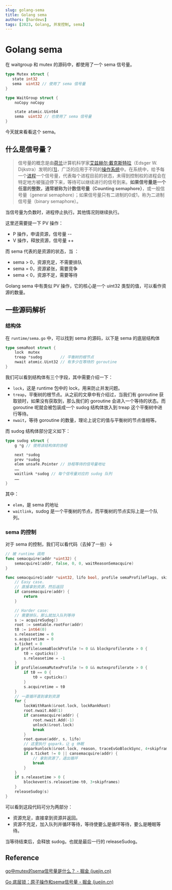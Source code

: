 ```yaml
---
slug: golang-sema
title: Golang sema
authors: [hardews]
tags: [2023, Golang, 并发控制, sema]
---
```




# Golang sema

在 waitgroup 和 mutex 的源码中，都使用了一个 sema 信号量。

```go
type Mutex struct {
   state int32
   sema  uint32 // 使用了 sema 信号量
}
```

```go
type WaitGroup struct {
	noCopy noCopy

	state atomic.Uint64 
	sema  uint32 // 也使用了 sema 信号量
}
```

今天就来看看这个 sema。

<!--truncate-->

## 什么是信号量？

> 信号量的概念是由[荷兰](https://zh.wikipedia.org/wiki/荷兰)计算机科学家[艾兹赫尔·戴克斯特拉](https://zh.wikipedia.org/wiki/艾兹赫尔·戴克斯特拉)（Edsger W. Dijkstra）发明的[[1\]](https://zh.wikipedia.org/wiki/信号量#cite_note-1)，广泛的应用于不同的[操作系统](https://zh.wikipedia.org/wiki/操作系统)中。在系统中，给予每一个[进程](https://zh.wikipedia.org/wiki/行程)一个信号量，代表每个进程目前的状态，未得到控制权的进程会在特定地方被强迫停下来，等待可以继续进行的信号到来。**如果信号量是一个任意的整数，通常被称为计数信号量（Counting semaphore）**，或一般信号量（general semaphore）；如果信号量只有二进制的0或1，称为二进制信号量（binary semaphore）。

当信号量为负数时，进程停止执行。其他情况则继续执行。

这里还需要提一下 PV 操作：

- P 操作，申请资源，信号量 --
- V 操作，释放资源，信号量 ++

而 sema 代表的是资源的状态，当 ：

- sema > 0，资源充足，不需要排队
- sema = 0，资源紧张，需要竞争
- sema < 0，资源不足，需要等待

Golang sema 中有类似 PV 操作，它的核心是一个 uint32 类型的值，可以看作资源的数量。



## 一些源码解析

### 结构体

在 `runtime/sema.go` 中，可以找到 sema 的源码，以下是 sema 的底层结构体

```go
type semaRoot struct {
	lock  mutex
	treap *sudog        // 平衡树的根节点
	nwait atomic.Uint32 // 有多少在等待的 goroutine
}
```

我们可以看到结构体有三个字段，其中需要介绍一下：

- `lock`，这是 runtime 包中的 lock，用来防止并发问题。
- `treap`，平衡树的根节点。从之前的文章中有介绍过，当我们有 goroutine 获取锁时，如果没有获取到，那么我们的 goroutine 会进入一个等待的状态。而 goroutine 呢就会被包装成一个 sudog 结构体放入到 treap 这个平衡树中进行等待。
- `nwait`，等待 goroutine 的数量，理论上说它的值与平衡树的节点值相等。



而 sudog 结构体部分定义如下：

```go
type sudog struct {
	g *g // 使用该结构体的协程

	next *sudog 
	prev *sudog
	elem unsafe.Pointer // 协程等待的信号量地址
    ……
	waitlink *sudog // 每个信号量对应的 sudog 队列
    ……
}
```

其中：

- `elem`，是 sema 的地址
- `waitlink`，sudog 是一个平衡树的节点，而平衡树的节点实际上是一个队列。



### sema 的控制

对于 sema 的控制，我们可以看代码（去掉了一些）↓

```go
// 被 runtime 调用
func semacquire(addr *uint32) {
	semacquire1(addr, false, 0, 0, waitReasonSemacquire)
}

func semacquire1(addr *uint32, lifo bool, profile semaProfileFlags, skipframes int, reason waitReason) {
	// Easy case.
    // 直接拿到资源，然后返回
	if cansemacquire(addr) {
		return
	}

	// Harder case:
	// 需要排队，那么就加入队列等待
	s := acquireSudog()
	root := semtable.rootFor(addr)
	t0 := int64(0)
	s.releasetime = 0
	s.acquiretime = 0
	s.ticket = 0
	if profile&semaBlockProfile != 0 && blockprofilerate > 0 {
		t0 = cputicks()
		s.releasetime = -1
	}
	if profile&semaMutexProfile != 0 && mutexprofilerate > 0 {
		if t0 == 0 {
			t0 = cputicks()
		}
		s.acquiretime = t0
	}
    // 一直循环直到拿到资源
	for {
		lockWithRank(&root.lock, lockRankRoot)
		root.nwait.Add(1)
		if cansemacquire(addr) {
			root.nwait.Add(-1)
			unlock(&root.lock)
			break
		}
		root.queue(addr, s, lifo)
        // 这里执行 gopark，让 g 休眠
		goparkunlock(&root.lock, reason, traceEvGoBlockSync, 4+skipframes)
		if s.ticket != 0 || cansemacquire(addr) {
            // 拿到资源了，退出循环
			break
		}
	}
	if s.releasetime > 0 {
		blockevent(s.releasetime-t0, 3+skipframes)
	}
	releaseSudog(s)
}
```

可以看到这段代码可分为两部分：

- 资源充足，直接拿到资源并返回。
- 资源不充足，加入队列并循环等待，等待使要么是循环等待，要么是睡眠等待。

当等待结束后，会释放 sudog。也就是最后一行的 releaseSudog。



## Reference

[go中mutex的sema信号量是什么？ - 掘金 (juejin.cn)](https://juejin.cn/post/7276366126204420157)

[Go 底层锁：原子操作和sema信号量 - 掘金 (juejin.cn)](https://juejin.cn/post/7225768154881048613#heading-4)